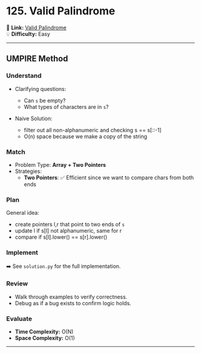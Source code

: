 # 125. Valid Palindrome

🔗 **Link:** [Valid Palindrome](https://leetcode.com/problems/valid-palindrome/description/)  
💡 **Difficulty:** Easy  

---


## UMPIRE Method

### Understand
- Clarifying questions:
  - Can `s` be empty?
  - What types of characters are in `s`?
  
- Naive Solution:
  - filter out all non-alphanumeric and checking s == s[::-1]
  - O(n) space because we make a copy of the string

### Match
- Problem Type: **Array + Two Pointers**  
- Strategies:
  - **Two Pointers**: ✅ Efficient since we want to compare chars from both ends

### Plan
General idea:  
- create pointers l,r that point to two ends of `s`
- update l if s[l] not alphanumeric, same for r
- compare if s[l].lower() == s[r].lower()

### Implement
➡️ See `solution.py` for the full implementation.  

### Review
- Walk through examples to verify correctness.  
- Debug as if a bug exists to confirm logic holds.  

### Evaluate
- **Time Complexity:** O(N)  
- **Space Complexity:** O(1)  

---


